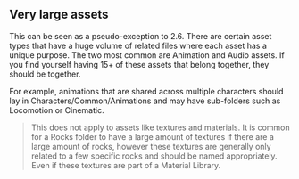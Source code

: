 ## Very large assets

This can be seen as a pseudo-exception to 2.6.
There are certain asset types that have a huge volume of related files where each asset has a unique purpose. The two most common are Animation and Audio assets. If you find yourself having 15+ of these assets that belong together, they should be together.

For example, animations that are shared across multiple characters should lay in Characters/Common/Animations and may have sub-folders such as Locomotion or Cinematic.

> This does not apply to assets like textures and materials. It is common for a Rocks folder to have a large amount of textures if there are a large amount of rocks, however these textures are generally only related to a few specific rocks and should be named appropriately. Even if these textures are part of a Material Library.